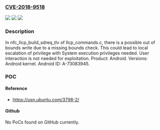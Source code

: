 ### [CVE-2018-9518](https://cve.mitre.org/cgi-bin/cvename.cgi?name=CVE-2018-9518)
![](https://img.shields.io/static/v1?label=Product&message=Android&color=blue)
![](https://img.shields.io/static/v1?label=Version&message=n%2Fa&color=blue)
![](https://img.shields.io/static/v1?label=Vulnerability&message=Elevation%20of%20privilege&color=brighgreen)

### Description

In nfc_llcp_build_sdreq_tlv of llcp_commands.c, there is a possible out of bounds write due to a missing bounds check. This could lead to local escalation of privilege with System execution privileges needed. User interaction is not needed for exploitation. Product: Android. Versions: Android kernel. Android ID: A-73083945.

### POC

#### Reference
- https://usn.ubuntu.com/3798-2/

#### Github
No PoCs found on GitHub currently.

